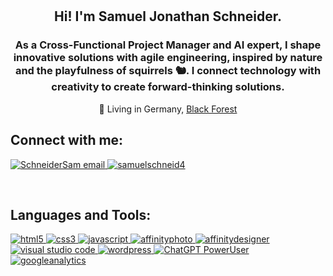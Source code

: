 <br>
<br>
    <h2 align=center>Hi! I'm Samuel Jonathan Schneider.</h2>
        <h3 align=center>As a Cross-Functional Project Manager and AI expert, I shape innovative solutions with agile engineering, inspired by nature and the playfulness of squirrels 🐿. I connect technology with creativity to create forward-thinking solutions.</h3>
        <p align=center>🌲 Living in Germany, <a href="https://goo.gl/maps/yqxCkCvaanBDVWXA8" target="_blank">Black Forest</a></p>
    <h2 align="left">Connect with me:</h2>
        <p style="text-align: left;">
            <a href="mailto:mail@sjschneider.de" target="_blank">
                <img src="https://img.shields.io/badge/write%20me-D7E3FC" alt="SchneiderSam email">
            </a>
            <a href="https://twitter.com/SamuelSchneide4" target="_blank">
                <img src="https://img.shields.io/badge/follow%20me%20on%20X-000000" alt="samuelschneid4">
            </a>
        </p>
<br>
    <h2 align="left">Languages and Tools:</h2>
        <p align="left">
            <a href="https://www.w3.org/html/" target="_blank">
                <img src="https://img.shields.io/badge/HTML5-E34F26?style=for-the-badge&logo=html5&logoColor=white" alt="html5" />
            </a>
            <a href="https://www.w3schools.com/css/" target="_blank">
                <img src="https://img.shields.io/badge/CSS3-1572B6?style=for-the-badge&logo=css3&logoColor=white" alt="css3" />
            </a>
            <a href="https://developer.mozilla.org/en-US/docs/Web/JavaScript" target="_blank">
                <img src="https://img.shields.io/badge/JavaScript-323330?style=for-the-badge&logo=javascript&logoColor=F7DF1Eg" alt="javascript">
            </a>
            <a href="https://affinity.serif.com/de/photo/" target="_blank">
                <img src="https://img.shields.io/badge/affinityphoto-%237E4DD2.svg?style=for-the-badge&logo=affinity-photo&logoColor=white" alt="affinityphoto">
            </a>
            <a href="https://affinity.serif.com/de/designer/" target="_blank">
                <img src="https://img.shields.io/badge/affinitydesginer-%231B72BE.svg?style=for-the-badge&logo=affinity-designer&logoColor=white" alt="affinitydesigner">
            </a>
            <a href="https://code.visualstudio.com/" target="_blank">
                <img src="https://img.shields.io/badge/Visual_Studio_Code-0078D4?style=for-the-badge&logo=visual%20studio%20code&logoColor=white" alt="visual studio code" />
            </a>
            <a href="https://wordpress.org/" target="_blank">
                <img src="https://img.shields.io/badge/Wordpress-21759B?style=for-the-badge&logo=wordpress&logoColor=white" alt="wordpress" />
            </a>
            <a href="https://openai.com/chatgpt" target="_blank">
                <img src="https://img.shields.io/badge/ChatGPT-PowerUser-74AA9C?style=for-the-badge&logo=openai&logoColor=white" alt="ChatGPT PowerUser" />
            </a>
            <a href="https://marketingplatform.google.com/intl/en/about/analytics/" target="_blank">
                <img src="https://img.shields.io/badge/Google%20Analytics-E37400?style=for-the-badge&logo=google%20analytics&logoColor=white" alt="googleanalytics" />
            </a>
        </p>
<br>

<!---
SchneiderSam/SchneiderSam is a ✨ special ✨ repository because its `README.md` (this file) appears on your GitHub profile.
You can click the Preview link to take a look at your changes.
--->